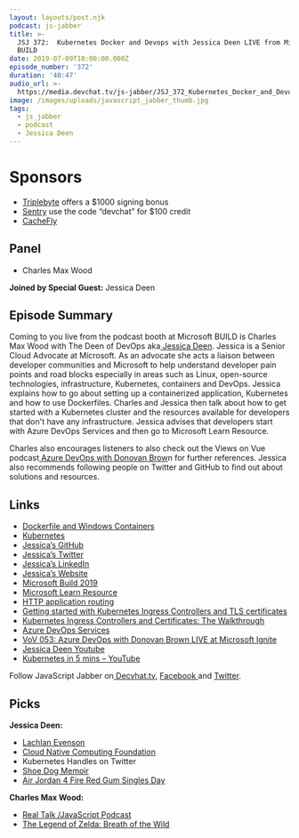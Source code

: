 ```yaml
---
layout: layouts/post.njk
podcast: js-jabber
title: >-
  JSJ 372:  Kubernetes Docker and Devops with Jessica Deen LIVE from Microsoft
  BUILD
date: 2019-07-09T10:00:00.000Z
episode_number: '372'
duration: '40:47'
audio_url: >-
  https://media.devchat.tv/js-jabber/JSJ_372_Kubernetes_Docker_and_Devops_with_Jessica_Deen_LIVE_from_Microsoft_BUILD.mp3
image: /images/uploads/javascript_jabber_thumb.jpg
tags:
  - js_jabber
  - podcast
  - Jessica Deen
---
```

# **Sponsors**

* [Triplebyte](https://triplebyte.com/jsjabber) offers a $1000 signing bonus
* [Sentry](https://sentry.io/welcome/) use the code “devchat” for $100 credit
* [CacheFly](https://www.cachefly.com/)

## Panel

* Charles Max Wood

**Joined by Special Guest:** Jessica Deen

## Episode Summary

Coming to you live from the podcast booth at Microsoft BUILD is Charles Max Wood with The Deen of DevOps aka[ Jessica Deen](https://jessicadeen.com). Jessica is a Senior Cloud Advocate at Microsoft. As an advocate she acts a liaison between developer communities and Microsoft to help understand developer pain points and road blocks especially in areas such as Linux, open-source technologies, infrastructure, Kubernetes, containers and DevOps. Jessica explains how to go about setting up a containerized application, Kubernetes and how to use Dockerfiles. Charles and Jessica then talk about how to get started with a Kubernetes cluster and the resources available for developers that don't have any infrastructure. Jessica advises that developers start with Azure DevOps Services and then go to Microsoft Learn Resource.

Charles also encourages listeners to also check out the Views on Vue podcast[ Azure DevOps with Donovan Brow](https://devchat.tv/views-on-vue/vov-053-azure-devops-with-donovan-brown-live-at-microsoft-ignite/)n for further references. Jessica also recommends following people on Twitter and GitHub to find out about solutions and resources.

## Links

* [Dockerfile and Windows Containers](https://docs.microsoft.com/en-us/virtualization/windowscontainers/manage-docker/manage-windows-dockerfile)
* [Kubernetes](https://kubernetes.io/)
* [Jessica’s GitHub](https://github.com/jldeen)
* [Jessica’s Twitter](https://twitter.com/jldeen?lang=en)
* [Jessica’s LinkedIn](https://www.linkedin.com/in/jldeen/)
* [Jessica’s Website](https://jessicadeen.com/)
* [Microsoft Build 2019](https://www.microsoft.com/en-us/build)
* [Microsoft Learn Resource](https://partner.microsoft.com/en-us/marketing/learning-resources)
* [HTTP application routing](https://docs.microsoft.com/en-us/azure/aks/http-application-routing)
* [Getting started with Kubernetes Ingress Controllers and TLS certificates](https://www.youtube.com/watch?v=aN9nVa8yeBo&t=16s)
* [Kubernetes Ingress Controllers and Certificates: The Walkthrough](https://jessicadeen.com/kubernetes-ingress-controllers-and-certificates-the-walkthrough/)
* [Azure DevOps Services](https://azure.microsoft.com/en-in/services/devops/)
* [VoV 053: Azure DevOps with Donovan Brown LIVE at Microsoft Ignite](https://devchat.tv/views-on-vue/vov-053-azure-devops-with-donovan-brown-live-at-microsoft-ignite/)
* [Jessica Deen Youtube](https://www.youtube.com/channel/UC-RjyheFSQPAv-MyY0STSIQ)
* [Kubernetes in 5 mins – YouTube](https://www.youtube.com/watch?v=PH-2FfFD2PU)

Follow JavaScript Jabber on[ Decvhat.tv](https://devchat.tv/), [Facebook ](https://www.facebook.com/adventuresinangular/)and [Twitter](https://twitter.com/angularpodcast).

## Picks

**Jessica Deen:**

* [Lachlan Evenson](https://twitter.com/LachlanEvenson)
* [Cloud Native Computing Foundation](https://www.cncf.io/)
* Kubernetes Handles on Twitter
* [Shoe Dog Memoir](https://www.amazon.com/Shoe-Dog-Memoir-Creator-Nike-ebook/dp/B0176M1A44)
* [Air Jordan 4 Fire Red Gum Singles Day](https://www.nikesalezone.com/air-jordan-4-fire-red-gum-singles-day-av3914-600-mens-winter-basketball-shoes-p-9506.html)

**Charles Max Wood:**

* [Real Talk /JavaScript Podcast](https://johnpapa.net/tag/real-talk-javascript/)
* [The Legend of Zelda: Breath of the Wild](https://www.zelda.com/breath-of-the-wild/)
